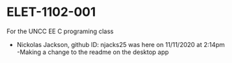 # ELET-1102-001
 For the UNCC EE C programing class

- Nickolas Jackson, github ID: njacks25 was here on 11/11/2020 at 2:14pm 
-Making a change to the readme on the desktop app

